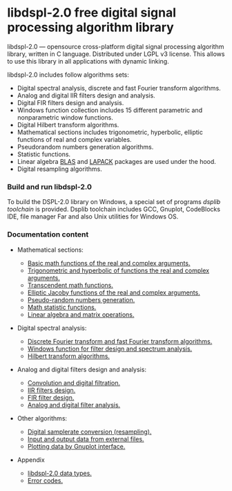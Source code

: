 # libdspl-2.0 free digital signal processing algorithm library

libdspl-2.0 — opensource cross-platform digital signal processing algorithm library, written in C language.
Distributed under LGPL v3 license. This allows to use this library in all applications with dynamic linking.

libdspl-2.0 includes follow algorithms sets:
* Digital spectral analysis, discrete and fast Fourier transform algorithms.
* Analog and digital IIR filters design and analysis.
* Digital FIR filters design and analysis.
* Windows function collection includes 15 different parametric and nonparametric window functions.
* Digital Hilbert transform algorithms.
* Mathematical sections includes trigonometric, hyperbolic, elliptic functions of real and complex variables.
* Pseudorandom numbers generation algorithms.
* Statistic functions.
* Linear algebra [BLAS](http://www.netlib.org/blas/) and [LAPACK](http://www.netlib.org/lapack/) packages are used under the hood.
* Digital resampling algorithms.


### Build and run libdspl-2.0
To build the DSPL-2.0 library on Windows, a special set of programs _dsplib_ _toolchain_ is provided. Dsplib toolchain includes GCC, Gnuplot, CodeBlocks IDE, file manager Far and also Unix utilities for Windows OS.


### Documentation content
* Mathematical sections:
  * [Basic math functions of the real and complex arguments.](http://en.dsplib.org/dspl/group___s_p_e_c___m_a_t_h___c_o_m_m_o_n___g_r_o_u_p.html)
  * [Trigonometric and hyperbolic of functions the real and complex arguments.](http://en.dsplib.org/dspl/group___s_p_e_c___m_a_t_h___t_r_i_g___g_r_o_u_p.html)
  * [Transcendent math functions.](http://en.dsplib.org/dspl/group___s_p_e_c___m_a_t_h___t_r_a_n_s_c_e_n_d.html)
  * [Elliptic Jacoby functions of the real and complex arguments.](http://en.dsplib.org/dspl/group___s_p_e_c___m_a_t_h___e_l_l_i_p___g_r_o_u_p.html)
  * [Pseudo-random numbers generation.](http://en.dsplib.org/dspl/group___s_p_e_c___m_a_t_h___r_a_n_d___g_e_n___g_r_o_u_p.html)
  * [Math statistic functions.](http://en.dsplib.org/dspl/group___s_p_e_c___m_a_t_h___s_t_a_t___g_r_o_u_p.html)
  * [Linear algebra and matrix operations.](http://en.dsplib.org/dspl/group___s_p_e_c___m_a_t_h___l_i_n_a_l_g___g_r_o_u_p.html)

* Digital spectral analysis:
  * [Discrete Fourier transform and fast Fourier transform algorithms.](http://en.dsplib.org/dspl/group___d_f_t___g_r_o_u_p.html)
  * [Windows function for filter design and spectrum analysis.](http://en.dsplib.org/dspl/group___w_i_n___g_r_o_u_p.html)
  * [Hilbert transform algorithms.](http://en.dsplib.org/dspl/group___h_i_l_b_e_r_t___g_r_o_u_p.html)

* Analog and digital filters design and analysis:
  * [Convolution and digital filtration.](http://en.dsplib.org/dspl/group___f_i_l_t_e_r___c_o_n_v___g_r_o_u_p.html)
  * [IIR filters design.](http://en.dsplib.org/dspl/group___i_i_r___f_i_l_t_e_r___d_e_s_i_g_n___g_r_o_u_p.html)
  * [FIR filter design.](http://en.dsplib.org/dspl/group___f_i_r___f_i_l_t_e_r___d_e_s_i_g_n___g_r_o_u_p.html)
  * [Analog and digital filter analysis.](http://en.dsplib.org/dspl/group___f_i_l_t_e_r___a_n_a_l_y_s_i_s___g_r_o_u_p.html)

* Other algorithms:
  * [Digital samplerate conversion (resampling).](http://en.dsplib.org/dspl/group___r_e_s_a_m_p_l_i_n_g___g_r_o_u_p.html)
  * [Input and output data from external files.](http://en.dsplib.org/dspl/group___i_n___o_u_t___g_r_o_u_p.html)
  * [Plotting data by Gnuplot interface.](http://en.dsplib.org/dspl/group___p_l_o_t___g_r_o_u_p.html)

* Appendix
  * [libdspl-2.0 data types.](http://en.dsplib.org/dspl/group___t_y_p_e_s___g_r_o_u_p.html)
  * [Error codes.](http://en.dsplib.org/dspl/group___e_r_r_o_r___c_o_d_e___g_r_o_u_p.html)